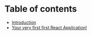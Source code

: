 # Table of contents

* [Introduction](introduction/cover.md)
* [Your very first first React Application!](first-application/cover.md)
